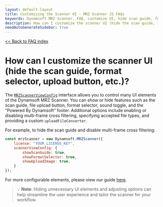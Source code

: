 ```yaml
---
layout: default-layout
title: Customizing the Scanner UI - MRZ Scanner JS FAQs
keywords: Dynamsoft MRZ Scanner, FAQ, customize UI, hide scan guide, format selector, upload button, MRZScannerViewConfig
description: How can I customize the scanner UI (hide the scan guide, format selector, upload button, etc.)? - MRZ Scanner JS FAQs.
needAutoGenerateSidebar: true
---
```


[<< Back to FAQ index](index.md)

# How can I customize the scanner UI (hide the scan guide, format selector, upload button, etc.)?

The [`MRZScannerViewConfig`](https://www.dynamsoft.com/mrz-scanner/docs/web/api/mrz-scanner.html#mrzscannerviewconfig) interface allows you to control many UI elements of the Dynamsoft MRZ Scanner. You can show or hide features such as the scan guide, file upload button, format selector, sound toggle, and the “Powered By Dynamsoft” footer. Additional options include enabling or disabling multi-frame cross filtering, specifying accepted file types, and providing a custom `uploadFileConverter`.

For example, to hide the scan guide and disable multi-frame cross filtering:

```js
const mrzScanner = new Dynamsoft.MRZScanner({
    license: "YOUR_LICENSE_KEY",
    scannerViewConfig: {
        showScanGuide: true,
        showFormatSelector: true,
        showUploadImage: true,
    }
});
````

For more configurable elements, please view our guide [here](https://www.dynamsoft.com/mrz-scanner/docs/web/guides/mrz-scanner-customization.html#mrzscannerviewconfig-overview).

> 💡 **Note**:
> Hiding unnecessary UI elements and adjusting options can help streamline the user experience and tailor the scanner for your workflow.
